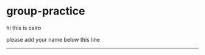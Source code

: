 # group-practice

hi this is cairo

please add your name below this line
____________________________________